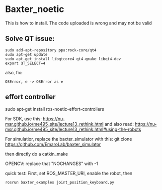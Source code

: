 # Baxter_noetic

This is how to install. The code uploaded is wrong and may not be valid 

## Solve QT issue:
```
sudo add-apt-repository ppa:rock-core/qt4
sudo apt-get update
sudo apt-get install libqtcore4 qt4-qmake libqt4-dev
export QT_SELECT=4
```

also, fix:
```
OSError, e -> OSError as e
```

## effort controller
sudo apt-get install ros-noetic-effort-controllers


For SDK, use this:
https://nu-msr.github.io/me495_site/lecture13_rethink.html
and also read:
https://nu-msr.github.io/me495_site/lecture13_rethink.html#using-the-robots



For simulatior, replace the baxter_simulator with this:
git clone https://github.com/EmaroLab/baxter_simulator

then directly do a catkin_make

OPENCV: replace that "NOCHANGES" with -1

quick test:
First, set ROS_MASTER_URI, enable the robot, then
```
rosrun baxter_examples joint_position_keyboard.py

```
